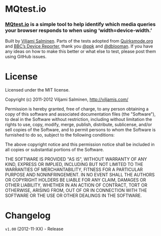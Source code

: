 # MQtest.io

### [MQtest.io](http://mqtest.io/) is a simple tool to help identify which media queries your browser responds to when using ‘width=device-width.’


Built by [Viljami Salminen](http://twitter.com/viljamis). Parts of the tests adopted from [Quirksmode.org](http://www.quirksmode.org/m/tests/widthtest_vpdevice.html) and [BBC’s Device Reporter](http://bbc-news-prototypes.heroku.com/reporter/index.html), thank you [@ppk](http://twitter.com/ppk) and [@dblooman](http://twitter.com/dblooman). If you have any ideas on how to make this better or what else to test, please post them using GitHub issues.


License
======

Licensed under the MIT license.

Copyright (c) 2011-2012 Viljami Salminen, http://viljamis.com/

Permission is hereby granted, free of charge, to any person obtaining a copy of this software and associated documentation files (the "Software"), to deal in the Software without restriction, including without limitation the rights to use, copy, modify, merge, publish, distribute, sublicense, and/or sell copies of the Software, and to permit persons to whom the Software is furnished to do so, subject to the following conditions:

The above copyright notice and this permission notice shall be included in all copies or substantial portions of the Software.

THE SOFTWARE IS PROVIDED "AS IS", WITHOUT WARRANTY OF ANY KIND, EXPRESS OR IMPLIED, INCLUDING BUT NOT LIMITED TO THE WARRANTIES OF MERCHANTABILITY, FITNESS FOR A PARTICULAR PURPOSE AND NONINFRINGEMENT. IN NO EVENT SHALL THE AUTHORS OR COPYRIGHT HOLDERS BE LIABLE FOR ANY CLAIM, DAMAGES OR OTHER LIABILITY, WHETHER IN AN ACTION OF CONTRACT, TORT OR OTHERWISE, ARISING FROM, OUT OF OR IN CONNECTION WITH THE SOFTWARE OR THE USE OR OTHER DEALINGS IN THE SOFTWARE.


Changelog
======

`v1.00` (2012-11-XX) - Release